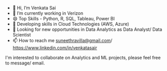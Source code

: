 - 👋 Hi, I’m Venkata Sai
- 🔭 I’m currently working in Verizon
- 😄 Top Skills - Python, R, SQL, Tableau, Power BI
- 🌱 Developing skills in Cloud Technologies (AWS, Azure)
- 💞️ Looking for new opportunities in Data Analytics as Data Analyst/ Data Scientist
- 📫 How to reach me suneethravilla@gmail.com/ https://www.linkedin.com/in/venkatasair

I'm interested to collaborate on Analytics and ML projects, please feel free to message/ email.



<!---
rvssuneeth/rvssuneeth is a ✨ special ✨ repository because its `README.md` (this file) appears on your GitHub profile.
You can click the Preview link to take a look at your changes.
--->
